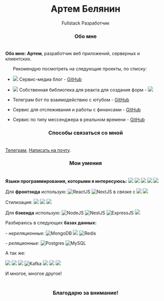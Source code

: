 <h1 align='middle'>Артем Белянин</h1>
<p align='middle'>Fullstack Разработчик</p>
<h3 align='middle'>Обо мне</h3>
<img src='https://i.postimg.cc/j2S6Sw-dq/image-6.png' height="5" width="10000">
<p><b>Обо мне:</b> <b>Артем</b>, разработчик веб приложений, серверных и клиентских.
 <ul>Рекомендую посмотреть на следующие проекты, по списку:
<li><p>
<img src='https://img.shields.io/badge/NEW-F24E1E
'/>
Сервис-медиа блог - <a href ='https://github.com/Avangardio/blog'>GitHub</a> 
<li><p>
<img src='https://img.shields.io/badge/NEW-F24E1E
'/>
Собственная библиотека для реакта для создания форм - <a href ='https://www.npmjs.com/package/afreactforms'><img src='https://img.shields.io/badge/NPM-FF2400'/></a>
<li><p>
Телеграм бот по взаимодействию с ютубом - <a href ='https://github.com/Avangardio/reporter-bot'>GitHub</a>
<li><p>
Cервис для отслеживания и работы с финансами - <a href ='https://github.com/Avangardio/SMF'>GitHub</a>
<li><p>
Cервис по типу мессенджера в реальном времени - <a href ='https://github.com/Avangardio/FCService'>GitHub</a>
  </ul>
<p>
<h3 align='middle'>Способы связаться со мной</h3>
<p><img src='https://i.postimg.cc/j2S6Sw-dq/image-6.png' height="5" width="10000">

<p ><a href="https://t.me/Avangardio">Телеграм</a>, <a href = "mailto: avangardio1458@gmail.com">Написать на почту</a>.
<h3 align='middle'>Мои умения</h3>

<p><img src='https://i.postimg.cc/j2S6Sw-dq/image-6.png' height="5" width="10000">
<p><b>Языки программирования, которыми я интересуюсь:</b> 
<img src="https://img.shields.io/badge/typescript-%23007ACC.svg?style=for-the-badge&logo=typescript&logoColor=white"> 
<img src="https://img.shields.io/badge/javascript-%23323330.svg?style=for-the-badge&logo=javascript&logoColor=%23F7DF1E">
<img src="https://img.shields.io/badge/PHP-777BB4?style=for-the-badge&logo=php&logoColor=white">
<img src="https://img.shields.io/badge/Python-14354C?style=for-the-badge&logo=python&logoColor=white">
<img src="https://img.shields.io/badge/C%2B%2B-00599C?style=for-the-badge&logo=c%2B%2B&logoColor=white">



<p>Для 
<b>фронтэнда</b> использую:
<img src="https://img.shields.io/badge/react-%2320232a.svg?style=for-the-badge&logo=react&logoColor=%2361DAFB" alt='ReactJS'/>
<img src="https://img.shields.io/badge/Next-black?style=for-the-badge&logo=next.js&logoColor=white" alt='NextJS'/> в связке с 
<img src="https://img.shields.io/badge/redux-%23593d88.svg?style=for-the-badge&logo=redux&logoColor=white"/>
<img src='https://camo.githubusercontent.com/1705f2440ee444c8b69a7c7b72ab06f83afc6ccf09e61ed0e47a91bef0bb20a6/68747470733a2f2f696d672e736869656c64732e696f2f7374617469632f76313f7374796c653d666f722d7468652d6261646765266d6573736167653d4d6f625826636f6c6f723d323232323232266c6f676f3d4d6f6258266c6f676f436f6c6f723d464639393535266c6162656c3d'/>
</p>

<p>Стилизация:
<img src="https://img.shields.io/badge/SASS-hotpink.svg?style=for-the-badge&logo=SASS&logoColor=white"/>
<img src="https://img.shields.io/badge/CSS-239120?&style=for-the-badge&logo=css3&logoColor=white"/>
<img src='https://camo.githubusercontent.com/2c6d90309a6daf1aca2519104dfdac3510f96e1ab5a8f5594cb8a30ce9da2030/68747470733a2f2f696d672e736869656c64732e696f2f7374617469632f76313f7374796c653d666f722d7468652d6261646765266d6573736167653d4c65737326636f6c6f723d314433363544266c6f676f3d4c657373266c6f676f436f6c6f723d464646464646266c6162656c3d'/>


<p>Для <b>бэкенда</b> использую: 
<img src="https://img.shields.io/badge/node.js-6DA55F?style=for-the-badge&logo=node.js&logoColor=white" alt='NodeJS'/> 
<img src="https://img.shields.io/badge/nestjs-%23E0234E.svg?style=for-the-badge&logo=nestjs&logoColor=white" alt='NestJS'/>
<img src="https://img.shields.io/badge/express.js-%23404d59.svg?style=for-the-badge&logo=express&logoColor=%2361DAFB" alt='ExpressJS'/>
<img src='https://camo.githubusercontent.com/3923a37583bf8b9a81fabab80bcdc42a2db89566c6cdffa4bbfc53186a5bbeab/68747470733a2f2f696d672e736869656c64732e696f2f7374617469632f76313f7374796c653d666f722d7468652d6261646765266d6573736167653d4661737469667926636f6c6f723d303030303030266c6f676f3d46617374696679266c6f676f436f6c6f723d464646464646266c6162656c3d'/>
<p>Разбираюсь в следующих <b>базах данных:</b> <p><i> - нереляционные: </i>
<img src="https://img.shields.io/badge/MongoDB-%234ea94b.svg?style=for-the-badge&logo=mongodb&logoColor=white" alt='MongoDB'/> 
<img src='https://camo.githubusercontent.com/33ded515024f8ee07822f348fa6de9058949387af83a9f2b7e0c536af4104bc8/68747470733a2f2f696d672e736869656c64732e696f2f7374617469632f76313f7374796c653d666f722d7468652d6261646765266d6573736167653d5363796c6c61444226636f6c6f723d323232323232266c6f676f3d5363796c6c614442266c6f676f436f6c6f723d364344354537266c6162656c3d'/>
<img src="https://img.shields.io/badge/redis-%23DD0031.svg?style=for-the-badge&logo=redis&logoColor=white" alt='Redis'/>
<p><i> - реляционные: </i>
<img src="https://img.shields.io/badge/postgres-%23316192.svg?style=for-the-badge&logo=postgresql&logoColor=white" alt='Postgres'/>
<img src="https://img.shields.io/badge/mysql-%2300f.svg?style=for-the-badge&logo=mysql&logoColor=white" alt='MySQL'/>
 <p> А так же:
  <p/><img src='https://img.shields.io/badge/rxjs-%23B7178C.svg?style=for-the-badge&logo=reactivex&logoColor=white'/>
<img src='https://img.shields.io/badge/Socket.io-black?style=for-the-badge&logo=socket.io&badgeColor=010101)'/>
<img src='https://img.shields.io/badge/Rabbitmq-FF6600?style=for-the-badge&logo=rabbitmq&logoColor=white' />
<img src="https://img.shields.io/badge/Apache%20Kafka-000?style=for-the-badge&logo=apachekafka" alt="Kafka"/> 
<img src='https://img.shields.io/badge/Telegram-2CA5E0?style=for-the-badge&logo=telegram&logoColor=white'/>
<img src='https://img.shields.io/badge/Telegram-2CA5E0?style=for-the-badge&logo=telegram&logoColor=white'/>
<img src='https://camo.githubusercontent.com/61406e0657482c3aef4b1bd17a20fe71231f648a7926cfe7e5597d56da525b0c/68747470733a2f2f696d672e736869656c64732e696f2f7374617469632f76313f7374796c653d666f722d7468652d6261646765266d6573736167653d4b756265726e6574657326636f6c6f723d333236434535266c6f676f3d4b756265726e65746573266c6f676f436f6c6f723d464646464646266c6162656c3d'/>
<p>И многое, многое другое!
<p><img src='https://i.postimg.cc/j2S6Sw-dq/image-6.png' height="5" width="10000">
<h3 align='middle'>Благодарю за внимание!</h3>

